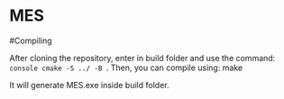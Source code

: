 # MES

#Compiling

After cloning the repository, enter in build folder and use the command: ```console cmake -S ../ -B ```.
Then, you can compile using: make

It will generate MES.exe inside build folder.
